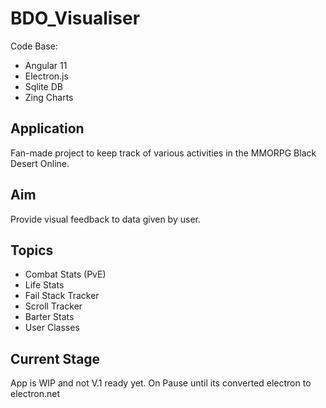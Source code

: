 # BDO_Visualiser
Code Base:
- Angular 11
- Electron.js
- Sqlite DB
- Zing Charts

## Application
Fan-made project to keep track of various activities in the MMORPG Black Desert Online.

## Aim
Provide visual feedback to data given by user.
 
 ## Topics
 - Combat Stats (PvE)
 - Life Stats
 - Fail Stack Tracker
 - Scroll Tracker
 - Barter Stats
 - User Classes

## Current Stage
App is WIP and not V.1 ready yet.
On Pause until its converted electron to electron.net
